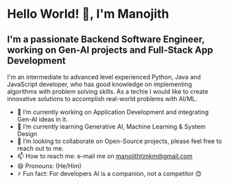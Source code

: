 # Hello World! 👋, I'm Manojith  

## **I'm a passionate Backend Software Engineer, working on Gen-AI projects and Full-Stack App Development**

I'm an intermediate to advanced level experienced Python, Java and JavaScript developer, who has good knowledge on implementing algorithms with problem solving skills. As a techie I would like to create innovative solutions to accomplish real-world problems with AI/ML.

- 🔭 I’m currently working on Application Development and integrating Gen-AI ideas in it.
- 🌱 I’m currently learning Generative AI, Machine Learning & System Design
- 👯 I’m looking to collaborate on Open-Source projects, please feel free to reach out to me.
- 📫 How to reach me: e-mail me on manojithtjmkm@gmail.com
- 😄 Pronouns: (He/Him)
- ⚡ Fun fact: For developers AI is a companion, not a competitor 😊
